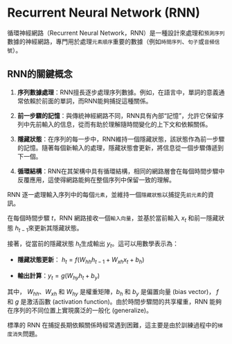 # Recurrent Neural Network (RNN)

循環神經網路（Recurrent Neural Network，RNN）是一種設計來處理和`預測序列`數據的神經網路，專門用於處理`元素順序`重要的數據（例如`時間序列`、`句子`或`音頻信號`）。

## RNN的關鍵概念

1. **序列數據處理**：RNN擅長逐步處理序列數據。例如，在語言中，單詞的意義通常依賴於前面的單詞，而RNN能夠捕捉這種關係。

2. **前一步驟的記憶**：與傳統神經網路不同，RNN具有內部“記憶”，允許它保留序列中先前輸入的信息，從而有助於理解隨時間變化的上下文和依賴關係。

3. **隱藏狀態**：在序列的每一步中，RNN維持一個隱藏狀態，該狀態作為前一步驟的記憶。隨著每個新輸入的處理，隱藏狀態會更新，將信息從一個步驟傳遞到下一個。

4. **循環結構**：RNN在其架構中具有循環結構，相同的網路層會在每個時間步驟中反覆應用，這使得網路能夠在整個序列中保留一致的理解。

RNN 逐一處理輸入序列中的每個`元素`，並維持一個`隱藏狀態`以捕捉先`前元素`的資訊。

在每個時間步驟 $t$，RNN 網路接收一個`輸入向量`，並基於當前輸入 $x_t$ 和前一隱藏狀態 $h_{t-1}$來更新其隱藏狀態。

接著，從當前的隱藏狀態 $h_t$生成輸出 $y_t$。這可以用數學表示為：

- **隱藏狀態更新**： $h_t = f(W_{hh}h_{t-1} + W_{xh}x_t + b_h)$
  
- **輸出計算**：$y_t = g(W_{hy}h_t + b_y)$

其中， $W_{hh}$、$W_{xh}$ 和 $W_{hy}$ 是權重矩陣，$b_h$ 和 $b_y$ 是偏置向量 (bias vector)， $f$ 和 $g$ 是激活函數 (activation function)。由於時間步驟間的共享權重，RNN 能夠在序列的不同位置上實現廣泛的一般化 (generalize)。

標準的 RNN 在捕捉長期依賴關係時經常遇到困難，這主要是由於訓練過程中的`梯度消失`問題。